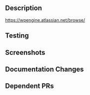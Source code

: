 ## Description

<!--
Include a summary of the change and some contextual information.
-->

<!--
Provide a link to the JIRA ticket (if any) for issue tracking purposes
-->

https://wpengine.atlassian.net/browse/

<!--
Remember to notify CX of any changes before you merge
-->

## Testing

<!--
Describe the tests that you ran to verify your changes. Provide instructions so we can reproduce. Also list any relevant details for your test configuration such as how to test the changes locally or in staging.
-->

## Screenshots

<!--
If this is a visual change include relevant screenshots about the behavior of the application before and after this change.
-->

## Documentation Changes

<!--
List corresponding changes to the documentation and updated wiki pages.
-->

## Dependent PRs

<!--
List any dependent PR's that are awaiting review. And in order to have these dependencies listed as part of the checks section, use the following syntax:

Depends on #1234
-->